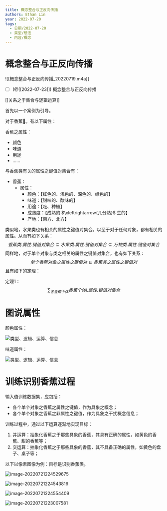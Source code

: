 ```yaml
---
title: 概念整合与正反向传播
authors: Ethan Lin
year: 2022-07-20 
tags:
  - 日期/2022-07-20 
  - 类型/想法 
  - 内容/概念 
---
```



# 概念整合与正反向传播





![[概念整合与正反向传播_20220719.m4a]]



- [ ] (@[[2022-07-23]]) 概念整合与正反向传播



[[关系之于集合与逻辑运算]]

首先以一个案例为引导。

对于香蕉🍌。有以下属性：

香蕉之属性：

- 颜色
- 味道
- 用途
- ……



与香蕉类有关的属性之键值对集合有：

- 香蕉：
  - 属性：
    - 颜色：【红色的、浅色的、深色的、绿色的】
    - 味道：【甜味的、酸味的】
    - 用途：【吃、种植】
    - 成熟度：【成熟的 $\xleftrightarrow{几分熟}$ 生的】
    - 产地：【南方、北方】



类似地，水果类也有相关的属性之键值对集合。以至于对于任何对象，都有相关的属性。从而有如下关系：
$$
\begin{equation}
香蕉类.属性.键值对集合 \subseteq 水果类.属性.键值对集合 \subseteq 万物类.属性.键值对集合
\end{equation}
$$
同样地，对于单个对象与类之相关的属性之键值对集合，也有如下关系：
$$
\begin{equation}
单个香蕉对象之属性之键值对 \subseteq 香蕉类之属性之键值对
\end{equation}
$$
且有如下的定理：

定理1：
$$
\sum_{各香蕉个体}香蕉个体i.属性.键值对集合
$$



# 图说属性

颜色属性：

![类型、逻辑、运算、信息](概念整合与正反向传播.assets/类型、逻辑、运算、信息.svg)



味道属性：

![类型、逻辑、运算、信息](概念整合与正反向传播.assets/类型、逻辑、运算、信息-8409913.svg)



# 训练识别香蕉过程



输入值训练数据集，应包括：

- 各个单个对象之香蕉之属性之键值，作为具象之概念；
- 各个单个对象之香蕉之非属性之键值，作为具象之干扰概念信息；



训练过程中，通过以下运算逐渐地实现目标：

1. 并运算：抽象化香蕉之于那些具象的香蕉，其具有正确的属性，如黄色的香蕉、甜的香蕉等；
1. 交运算：抽象化香蕉之于那些具象的香蕉，其不具备正确的属性，如黄色的盘子、桌子等；



以下以像素图像为例：目标是识别香蕉类。



![image-20220721224529675](概念整合与正反向传播.assets/image-20220721224529675.png)



![image-20220721224543816](概念整合与正反向传播.assets/image-20220721224543816.png)



![image-20220721224554409](概念整合与正反向传播.assets/image-20220721224554409.png)



![image-20220721223007581](概念整合与正反向传播.assets/image-20220721223007581.png)

